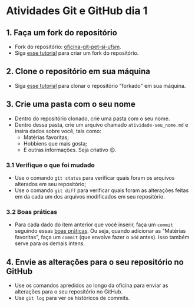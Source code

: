 # Atividades Git e GitHub dia 1

## 1. Faça um fork do repositório
- Fork do repositório: [oficina-git-pet-si-ufsm](https://github.com/ldnora/oficina-git-pet-si-ufsm).
- Siga [esse tutorial](https://docs.github.com/pt/pull-requests/collaborating-with-pull-requests/working-with-forks/fork-a-repo#forking-a-repository) para criar um fork do repositório. 

## 2. Clone o repositório em sua máquina
- Siga [esse tutorial](https://docs.github.com/pt/pull-requests/collaborating-with-pull-requests/working-with-forks/fork-a-repo#forking-a-repository) para clonar o repositório "forkado" em sua máquina.

## 3. Crie uma pasta com o seu nome
- Dentro do repositório clonado, crie uma pasta com o seu nome. 
- Dentro dessa pasta, crie um arquivo chamado `atividade-seu_nome.md` e insira dados sobre você, tais como: 
  - Matérias favoritas;
  - Hobbiens que mais gosta;
  - E outras informações. Seja criativo 😉.

### 3.1 Verifique o que foi mudado
- Use o comando `git status` para verificar quais foram os arquivos alterados em seu repositório;
- Use o comando `git diff` para verificar quais foram as alterações feitas em da cada um dos arquivos modificados em seu repositório.

### 3.2 Boas práticas 
- Para cada dado do item anterior que você inserir, faça um `commit` seguindo essas [boas práticas](https://github.com/sampaiodias/git-boas-praticas?tab=readme-ov-file#commit). 
Ou seja, quando adicionar as "Matérias favoritas", faça um `commit` (que envolve fazer o `add` antes). Isso também serve para os demais intens.


## 4. Envie as alterações para o seu repositório no GitHub
- Use os comandos apredidos ao longo da oficina para enviar as alterações para o seu repositório no GitHub.
- Use `git log` para ver os históricos de commits. 
